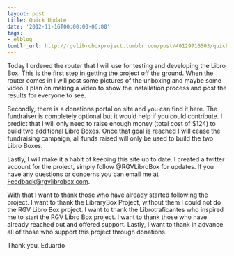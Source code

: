 ```yaml
---
layout: post
title: Quick Update
date: '2012-11-16T00:00:00-06:00'
tags:
- elblog
tumblr_url: http://rgvlibroboxproject.tumblr.com/post/40129716503/quick-update
---
```

Today I ordered the router that I will use for testing and developing the Libro Box. This is the first step in getting the project off the ground. When the router comes in I will post some pictures of the unboxing and maybe some video. I plan on making a video to show the installation process and post the results for everyone to see.

Secondly, there is a donations portal on site and you can find it here. The fundraiser is completely optional but it would help if you could contribute. I predict that I will only need to raise enough money (total cost of $124) to build two additional Libro Boxes. Once that goal is reached I will cease the fundraising campaign, all funds raised will only be used to build the two Libro Boxes.

Lastly, I will make it a habit of keeping this site up to date. I created a twitter account for the project, simply follow @RGVLibroBox for updates. If you have any questions or concerns you can email me at Feedback@rgvlibrobox.com.

With that I want to thank those who have already started following the project. I want to thank the LibraryBox Project, without them I could not do the RGV Libro Box project. I want to thank the Librotraficantes who inspired me to start the RGV Libro Box project. I want to thank those who have already reached out and offered support. Lastly, I want to thank in advance all of those who support this project through donations.

Thank you,
Eduardo

